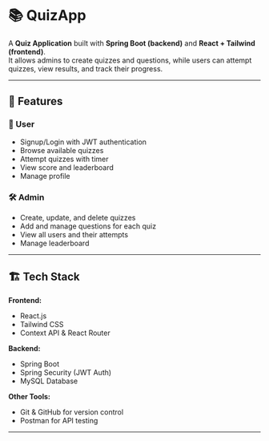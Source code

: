 # 📚 QuizApp

A **Quiz Application** built with **Spring Boot (backend)** and **React + Tailwind (frontend)**.  
It allows admins to create quizzes and questions, while users can attempt quizzes, view results, and track their progress.

---

## 🚀 Features

### 👤 User
- Signup/Login with JWT authentication  
- Browse available quizzes  
- Attempt quizzes with timer  
- View score and leaderboard  
- Manage profile  

### 🛠️ Admin
- Create, update, and delete quizzes  
- Add and manage questions for each quiz  
- View all users and their attempts  
- Manage leaderboard  

---

## 🏗️ Tech Stack

**Frontend:**  
- React.js  
- Tailwind CSS  
- Context API & React Router  

**Backend:**  
- Spring Boot  
- Spring Security (JWT Auth)  
- MySQL Database  

**Other Tools:**  
- Git & GitHub for version control  
- Postman for API testing  

---

